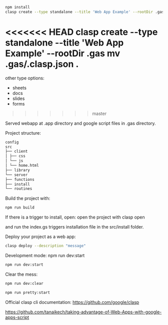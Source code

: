 ```bash
npm install
clasp create --type standalone --title 'Web App Example' --rootDir .gas mv .gas/.clasp.json .
```

<<<<<<< HEAD
clasp create --type standalone --title 'Web App Example' --rootDir .gas
mv .gas/.clasp.json .
=======
other type options:

- sheets
- docs
- slides
- forms
>>>>>>> master

Served webapp at .app directory and google script files in .gas directory.

Project structure:

```bash
config
src
├── client
│ ├── css
│ └── js
│ └── home.html
├── library
└── server
├── functions
├── install
└── routines
```

Build the project with:

```bash
npm run build
```

If there is a trigger to install, open:
open the project with
clasp open

and run the index.gs triggers installation file in the src/install folder.

Deploy your project as a web app:

```bash
clasp deploy --description "message"
```

Development mode:
npm run dev:start

```bash
npm run dev:start
```

Clear the mess:

```bash
npm run dev:clear
```

```bash
npm run pretty:start
```

Official clasp cli documentation:
https://github.com/google/clasp

https://github.com/tanaikech/taking-advantage-of-Web-Apps-with-google-apps-script
